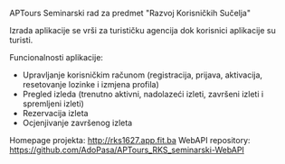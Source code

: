 APTours
Seminarski rad za predmet "Razvoj Korisničkih Sučelja"

Izrada aplikacije se vrši za turističku agencija dok korisnici aplikacije su turisti. 

Funcionalnosti aplikacije:

* Upravljanje korisničkim računom (registracija, prijava, aktivacija, resetovanje lozinke i izmjena profila)
* Pregled izleda (trenutno aktivni, nadolazeći izleti, završeni izleti i spremljeni izleti)
* Rezervacija izleta
* Ocjenjivanje završenog izleta

Homepage projekta: http://rks1627.app.fit.ba
WebAPI repository: https://github.com/AdoPasa/APTours_RKS_seminarski-WebAPI
